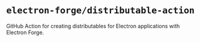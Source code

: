 # `electron-forge/distributable-action`

GitHub Action for creating distributables for Electron applications with Electron Forge.
